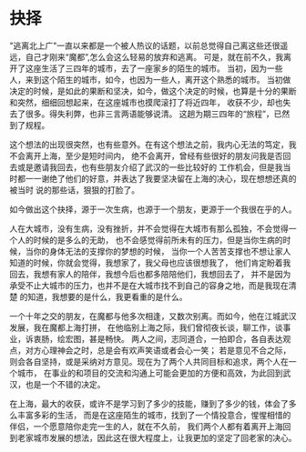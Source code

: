 # 抉择

"逃离北上广"一直以来都是一个被人热议的话题，以前总觉得自己离这些还很遥远，自己才刚来“魔都”,怎么会这么轻易的放弃和逃离。
可是，就在前不久，我离开了这座生活了三四年的城市，去了一座家乡的陌生的城市。
当初，因为一些人，来到这个陌生的城市，如今，也因为一些人，离开这个熟悉的城市。
当初做决定的时候，是如此的果断和坚决，如今，做这个决定的时候，也算是十分的果断和突然，细细回想起来，在这座城市也摸爬滚打了将近四年，
收获不少，却也失去了很多。得失利弊，也非三言两语能够说清。
这趟为期三四年的“旅程”，已然到了规程。

这个想法的出现很突然，也有些意外。在有这个想法之前，我内心无法的笃定，我不会离开上海，至少是短时间内，
绝不会离开，曾经有些很好的朋友问我是否回去或是邀请我回去，也有些朋友介绍了武汉的一些比较好的
工作机会，但是我当时都一一谢绝了他们的好意，并表达了我要坚决留在上海的决心，现在想想还真的被当时
说的那些话，狠狠的打脸了。

如今做出这个抉择，源于一次生病，也源于一个朋友，更源于一个我很在乎的人。

人在大城市，没有生病，没有挫折，并不会觉得在大城市有那么孤独，不会觉得一个人的时候的是多么的无助，
也不会感觉得前所未有的压力，但是当你生病的时候，当你的身体无法的支撑你的梦想的时候，
当你一个人苦苦支撑也不想让家人知道的时候，你就会觉得，我想家了，我父母也应该很想我了，
他们肯定盼着我回去，我想有家人的陪伴，我想今后也都多陪陪他们，我想回去了，
并不是因为承受不止大城市的压力，也并不是在大城市找不到自己的容身之地，而是我现在清楚
的知道，我想要的是什么，我更看重的是什么。

一个十年之交的朋友，在魔都与他多次相逢，又数次别离。而如今，他在江城武汉发展，我在魔都上海打拼，
在他临别上海之际，我们曾彻夜长谈，聊工作，谈事业，诉衷肠，绘宏图，甚是畅快。
两人之间，志同道合，一拍即合，各自表达观点，对方心理神会之时，总是会有欢声笑语或者会心一笑；
若是意见不合之际，则会各自坚持，或是采纳对方意见。现在为了两个人共同目标和追求，两个人在一个城市，
在事业的和项目的交流和沟通上可能会更加的方便和高效，为此回到武汉，也是一个不错的决定。

在上海，最大的收获，或许不是学习到了多少的技能，赚到了多少的钱，体会了多么丰富多彩的生活，
而是在这座陌生的城市，找到了一个情投意合，惺惺相惜的伴侣，一个愿意陪你走完一生的人，就在不久前，
我们两个人都有着离开上海回到老家城市发展的想法，因此这在很大程度上，让我更加的坚定了回老家的决心。
